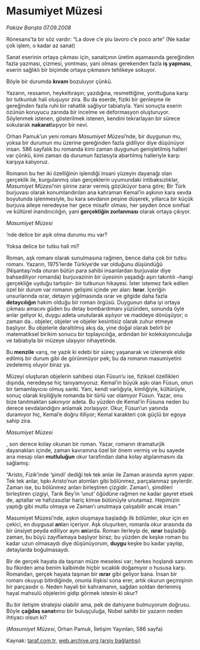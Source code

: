 # Masumiyet Müzesi

*Pakize Barışta 07.09.2008*

<div class="yazi">
<p>Rönesans’ta bir söz vardır: “La dove c’e piu lavoro c’e poco arte” (Ne kadar çok işlem, o kadar az sanat)</p>
<p>Sanat eserinin ortaya çıkması için, sanatçının üretim aşamasında gereğinden fazla yazması, çizmesi, yontması, yani olması gerekenden fazla <b>iş yapması</b>, eserin sağlıklı bir biçimde ortaya çıkmasını tehlikeye sokuyor.</p>
<p>Böyle bir durumda <b>kıvam</b> bozuluyor çünkü. </p>
<p>Yazarın, ressamın, heykeltıraşın; yazdığına, resmettiğine, yonttuğuna karşı bir tutkunluk hali oluşuyor zira. Bu da eserde, fiziki bir genleşme ile gereğinden fazla ruhi bir rahatlık sağlıyor tabiatıyla. Yani sonuçta eserin özünün koruyucu zarında bir incelme ve deformasyon oluşturuyor. Söylenmek istenen, gösterilmek istenen, kendini tekrarlayan bir sürece sokularak <b>nakarat</b>laşıyor bir nevi.</p>
<p>Orhan Pamuk’un yeni romanı <i>Masumiyet Müzesi</i>’nde, bir duygunun mu, yoksa bir durumun mu üzerine gereğinden fazla gidiliyor diye düşünüyor insan. 586 sayfalık bu romanda kimi zaman duygunun genişletilmiş halleri var çünkü, kimi zaman da durumun fazlasıyla abartılmış halleriyle karşı karşıya kalıyoruz. </p>
<p>Romanın bu her iki özelliğinin işlendiği insani yüzeyin dayanağı olan gerçeklik ile, kurgulanmış olan gerçeklerin uyumundaki intibaksızlıklar, <i>Masumiyet Müzesi</i>’nin şiirine zarar vermiş gözüküyor bana göre; Bir Türk burjuvası olarak konumlandırılan ana kahraman Kemal’in aşkının kara sevda boyutunda işlenmesiyle, bu kara sevdanın peşine düşerek, yıllarca bir küçük burjuva aileye neredeyse her gece misafir olması, her şeyden önce sınıfsal ve kültürel inandırıcılığın, yani <b>gerçekliğin zorlanması</b> olarak ortaya çıkıyor.</p><i>
<p>Masumiyet Müzesi</p></i>’nde delice bir aşık olma durumu mu var? 
<p>Yoksa delice bir tutku hali mi? </p>
<p>Roman, aşk romanı olarak sunulmasına rağmen, bence daha çok bir tutku romanı. Yazarın, 1975’lerde Türkiye’de var olduğunu düşündüğü (Nişantaşı’nda oturan bütün para sahibi insanlardan burjuvalar diye bahsediliyor romanda) burjuvazinin bir üyesinin yaşadığı aşırı takıntılı –hangi gerçekliğe uyduğu tartışılır- bir tutkunun hikayesi. İster istemez fark edilen özel bir durum var romanın gelişimi içinde yer alan: <b>Israr</b>. İçeriğin unsurlarında ısrar, detayın yığılmasında ısrar ve gitgide daha fazla <b>detaycılığın</b> hakim olduğu bir roman örgüsü. Duygunun daha iyi ortaya çıkması amacını güden bu detay bombardımanı yüzünden, sonunda öyle anlar geliyor ki, duygu adeta unutularak aşılıyor ve maddeye dönüşüyor; o zaman da.. objeler, objeler ve objeler kesintisiz olarak zuhur etmeye başlıyor. Bu objelerle daraltılmış akış da, yine doğal olarak belirli bir matematiksel birikim sonucu bir toplayıcılığa, ardından bir koleksiyonculuğa ve tabiatıyla bir müzeye ulaşıyor nihayetinde. </p>
<p>Bu<b> menzile</b> varış, ne yazık ki edebi bir süreç yaşanarak ve izlenerek elde edilmiş bir durum gibi de görünmüyor pek; bu da romanın masumiyetini zedelemiş oluyor biraz ya.</p>
<p>Müzeyi oluşturan objelerin sahibesi olan Füsun’u ise, fiziksel özellikleri dışında, neredeyse hiç tanıyamıyoruz. Kemal’in büyük aşkı olan Füsun, onun bir tamamlayıcısı olmuş sanki. Yani, kendi varlığıyla, kimliğiyle, kültürüyle, sonuç olarak kişiliğiyle romanda bir türlü var olamıyor Füsun. Yazar, onu bize tanıtmaktan sakınıyor adeta. Bu yüzden de Kemal’in Füsuna neden bu derece sevdalandığını anlamak zorlaşıyor. Okur, Füsun’un yanında duramıyor hiç, Kemal’e doğru itiliyor; Kemal karakteri çok güçlü bir egoya sahip zira. </p><i>
<p>Masumiyet Müzesi</p></i>, son derece kolay okunan bir roman. Yazar, romanın dramaturjik dayanakları içinde, zaman kavramına özel bir önem vermiş ve bu sayede ana mesajı olan<b> mutluluğun</b> okur tarafından daha kolay algılanmasını da sağlamış:
<p>“Aristo, <i>Fizik</i>’inde ‘şimdi’ dediği tek tek anlar ile Zaman arasında ayrım yapar. Tek tek anlar, tıpkı Aristo’nun atomları gibi bölünmez, parçalanmaz şeylerdir. Zaman ise, bu bölünmez anları birleştiren çizgidir. Zaman’ı, şimdileri birleştiren çizgiyi, Tarık Bey’in ‘unut’ öğüdüne rağmen ne kadar gayret etsek de, aptallar ve hafızasızlar hariç kimse bütünüyle unutamaz. Hepimizin yaptığı gibi mutlu olmaya ve Zaman’ı unutmaya çalışabilir ancak insan.”</p>
<p>Masumiyet Müzesi’nde, aşkın oluşmaya başladığı ilk bölümler, okur için en çekici, en duygusal <b>an</b>ları içeriyor. Aşk oluşurken, romanla okur arasında da bir ünsiyet peyda ediliyor aynı <b>an</b>larda. Roman ilerleyip de, <b>ısrar</b> başladığı zaman, bu büyü zayıflamaya başlıyor biraz; bu yüzden de keşke roman bu kadar uzun olmasaydı diye düşünüyorum, <b>duygu </b>keşke bu kadar yayılıp, detaylarda boğulmasaydı. </p>
<p>Bir de gerçek hayata da taşınan müze meselesi var; herkes hoşlandı sanırım bu fikirden ama benim kalbimde hiçbir sıcaklık doğamıyor o hususa karşı. Romandan, gerçek hayata taşınan bir <b>ısrar</b> gibi geliyor bana. İnsan bir romanı okuyup bitirdiğinde, onunla ilişkisi sona erer, artık okurun geçmişinin bir parçasıdır o. Neden hayali bir kahramanın, sağdan soldan derlenmiş hayal mahsulü objelerini gidip görmek istesin ki okur? </p>
<p>Bu bir iletişim stratejisi olabilir ama, pek de dahiyane bulmuyorum doğrusu. Böyle <b>çağdaş sanat</b>ımsı bir buluşçuluğa, Nobel sahibi bir yazarın neden ihtiyacı olsun ki?</p>
<p>(<i>Masumiyet Müzesi</i>, Orhan Pamuk, İletişim Yayınları, 586 sayfa) </p></div>

Kaynak: [taraf.com.tr](http://www.taraf.com.tr:80/pakize-barista/makale-masumiyet-muzesi.htm), [web.archive.org (arşiv bağlantısı)](http://web.archive.org/web/20101010040722/http://www.taraf.com.tr:80/pakize-barista/makale-masumiyet-muzesi.htm)
